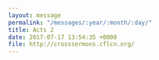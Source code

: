 ```yaml
---
layout: message
permalink: "/messages/:year/:month/:day/"
title: Acts 2
date: 2017-07-17 13:54:35 +0000
file: http://crosssermons.cflcn.org/
---
```

